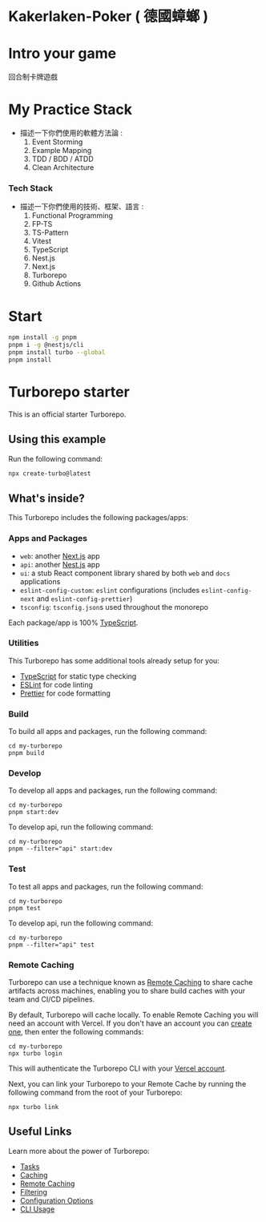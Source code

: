 # Kakerlaken-Poker ( 德國蟑螂 )

# Intro your game
回合制卡牌遊戲


# My Practice Stack
- 描述一下你們使用的軟體方法論 :
   1. Event Storming
   2. Example Mapping
   3. TDD / BDD / ATDD
   4. Clean Architecture

### Tech Stack
- 描述一下你們使用的技術、框架、語言 :
   1. Functional Programming
   2. FP-TS
   3. TS-Pattern
   4. Vitest
   5. TypeScript
   6. Nest.js
   7. Next.js
   8. Turborepo
   9. Github Actions


# Start 

```sh
npm install -g pnpm
pnpm i -g @nestjs/cli
pnpm install turbo --global
pnpm install


```

# Turborepo starter

This is an official starter Turborepo.

## Using this example

Run the following command:

```sh
npx create-turbo@latest
```

## What's inside?

This Turborepo includes the following packages/apps:

### Apps and Packages

- `web`: another [Next.js](https://nextjs.org/) app
- `api`: another [Nest.js](https://nestjs.com/) app
- `ui`: a stub React component library shared by both `web` and `docs` applications
- `eslint-config-custom`: `eslint` configurations (includes `eslint-config-next` and `eslint-config-prettier`)
- `tsconfig`: `tsconfig.json`s used throughout the monorepo

Each package/app is 100% [TypeScript](https://www.typescriptlang.org/).

### Utilities

This Turborepo has some additional tools already setup for you:

- [TypeScript](https://www.typescriptlang.org/) for static type checking
- [ESLint](https://eslint.org/) for code linting
- [Prettier](https://prettier.io) for code formatting

### Build

To build all apps and packages, run the following command:

```
cd my-turborepo
pnpm build
```

### Develop

To develop all apps and packages, run the following command:

```
cd my-turborepo
pnpm start:dev
```

To develop api, run the following command:

```
cd my-turborepo
pnpm --filter="api" start:dev
```

### Test

To test all apps and packages, run the following command:

```
cd my-turborepo
pnpm test
```

To develop api, run the following command:

```
cd my-turborepo
pnpm --filter="api" test
```

### Remote Caching

Turborepo can use a technique known as [Remote Caching](https://turbo.build/repo/docs/core-concepts/remote-caching) to share cache artifacts across machines, enabling you to share build caches with your team and CI/CD pipelines.

By default, Turborepo will cache locally. To enable Remote Caching you will need an account with Vercel. If you don't have an account you can [create one](https://vercel.com/signup), then enter the following commands:

```
cd my-turborepo
npx turbo login
```

This will authenticate the Turborepo CLI with your [Vercel account](https://vercel.com/docs/concepts/personal-accounts/overview).

Next, you can link your Turborepo to your Remote Cache by running the following command from the root of your Turborepo:

```
npx turbo link
```

## Useful Links

Learn more about the power of Turborepo:

- [Tasks](https://turbo.build/repo/docs/core-concepts/monorepos/running-tasks)
- [Caching](https://turbo.build/repo/docs/core-concepts/caching)
- [Remote Caching](https://turbo.build/repo/docs/core-concepts/remote-caching)
- [Filtering](https://turbo.build/repo/docs/core-concepts/monorepos/filtering)
- [Configuration Options](https://turbo.build/repo/docs/reference/configuration)
- [CLI Usage](https://turbo.build/repo/docs/reference/command-line-reference)
